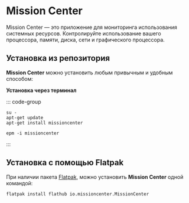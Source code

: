 # Mission Center

Mission Center — это приложение для мониторинга использования системных ресурсов. Контролируйте использование вашего процессора, памяти, диска, сети и графического процессора.

## Установка из репозитория 

**Mission Center** можно установить любым привычным и удобным способом:

**Установка через терминал**

::: code-group

```shell[apt-get]
su -
apt-get update
apt-get install missioncenter
```
```shell[epm]
epm -i missioncenter
```
:::

## Установка c помощью Flatpak

При наличии пакета [Flatpak](/flatpak), можно установить **Mission Center** одной командой:

```shell
flatpak install flathub io.missioncenter.MissionCenter
```